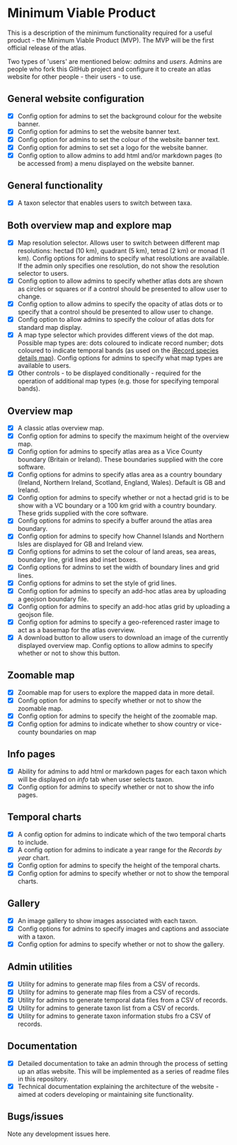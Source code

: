# Minimum Viable Product
This is a description of the minimum functionality required for a useful product - the Minimum Viable Product (MVP).
The MVP will be the first official release of the atlas.

Two types of 'users' are mentioned below: *admins* and *users*. Admins are people who fork this GitHub project 
and configure it to create an atlas website for other people - their users - to use.

## General website configuration
- [x] Config option for admins to set the background colour for the website banner.
- [x] Config option for admins to set the website banner text.
- [x] Config option for admins to set the colour of the website banner text.
- [x] Config option for admins to set set a logo for the website banner.
- [x] Config option to allow admins to add html and/or markdown pages (to be accessed from) a menu displayed on the website banner.

## General functionality
- [x] A taxon selector that enables users to switch between taxa.

## Both overview map and explore map
- [x] Map resolution selector. Allows  user to switch between different map resolutions: hectad (10 km), quadrant (5 km), tetrad (2 km) or monad (1 km). Config options for admins to specify what resolutions are available. If the admin only specifies one resolution, do not show the resolution selector to users.
- [x] Config option to allow admins to specify whether atlas dots are shown as circles or squares or if a control should be presented to allow user to change.
- [x] Config option to allow admins to specify the opacity of atlas dots or to specify that a control should be presented to allow user to change.
- [x] Config option to allow admins to specify the colour of atlas dots for standard map display.
- [x] A map type selector which provides different views of the dot map. Possible map types are: dots coloured to indicate record number; dots coloured to indicate temporal bands (as used on the [iRecord species details map](https://irecord.org.uk/species-details?taxa_taxon_list_id=250358)). Config options for admins to specify what map types are available to users.
- [x] Other controls - to be displayed conditionally - required for the operation of additional map types (e.g. those for specifying temporal bands).

## Overview map
- [x] A classic atlas overview map.
- [x] Config option for admins to specify the maximum height of the overview map.
- [x] Config option for admins to specify atlas area as a Vice County boundary (Britain or Ireland). These boundaries supplied with the core software.
- [x] Config options for admins to specify atlas area as a country boundary (Ireland, Northern Ireland, Scotland, England, Wales). Default is GB and Ireland.
- [x] Config option for admins to specify whether or not a hectad grid is to be show with a VC boundary or a 100 km grid with a country boundary. These grids supplied with the core software.
- [x] Config options for admins to specify a buffer around the atlas area boundary.
- [x] Config option for admins to specify how Channel Islands and Northern Isles are displayed for GB and Ireland view.
- [x] Config options for admins to set the colour of land areas, sea areas, boundary line, grid lines abd inset boxes.
- [x] Config options for admins to set the width of boundary lines and grid lines.
- [x] Config options for admins to set the style of grid lines.
- [x] Config option for admins to specify an add-hoc atlas area by uploading a geojson boundary file.
- [x] Config option for admins to specify an add-hoc atlas grid by uploading a geojson file.
- [x] Config option for admins to specify a geo-referenced raster image to act as a basemap for the atlas overview.
- [x] A download button to allow users to download an image of the currently displayed overview map. Config options to allow admins to specify whether or not to show this button.

## Zoomable map
- [x] Zoomable map for users to explore the mapped data in more detail.
- [x] Config option for admins to specify whether or not to show the zoomable map.
- [x] Config option for admins to specify the height of the zoomable map.
- [x] Config option for admins to indicate whether to show country or vice-county boundaries on map

## Info pages
- [x] Ability for admins to add html or markdown pages for each taxon which will be displayed on *info* tab when user selects taxon.
- [x] Config option for admins to specify whether or not to show the info pages.

## Temporal charts
- [x] A config option for admins to indicate which of the two temporal charts to include.
- [x] A config option for admins to indicate a year range for the *Records by year* chart.
- [x] Config option for admins to specify the height of the temporal charts.
- [x] Config option for admins to specify whether or not to show the temporal charts.

## Gallery
- [x] An image gallery to show images associated with each taxon.
- [x] Config options for admins to specify images and captions and associate with a taxon.
- [x] Config option for admins to specify whether or not to show the gallery.

## Admin utilities
- [x] Utility for admins to generate map files from a CSV of records.
- [x] Utility for admins to generate map files from a CSV of records.
- [x] Utility for admins to generate temporal data files from a CSV of records.
- [x] Utility for admins to generate taxon list from a CSV of records.
- [x] Utility for admins to generate taxon information stubs fro a CSV of records.

## Documentation
- [x] Detailed documentation to take an admin through the process of setting up an atlas website. This will be implemented as a series of readme files in this repository.
- [x] Technical documentation explaining the architecture of the website - aimed at coders developing or maintaining site functionality.

## Bugs/issues
Note any development issues here.




